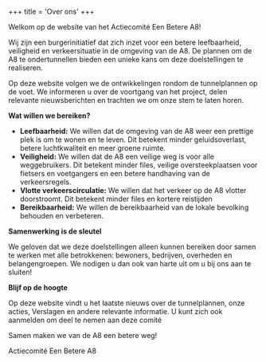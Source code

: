 +++
title = 'Over ons'
+++

Welkom op de website van het Actiecomité Een Betere A8!

Wij zijn een burgerinitiatief dat zich inzet voor een betere leefbaarheid, veiligheid en verkeersituatie in de omgeving van de A8. De plannen om de A8 te ondertunnellen bieden een unieke kans om deze doelstellingen te realiseren.

Op deze website volgen we de ontwikkelingen rondom de tunnelplannen op de voet. We informeren u over de voortgang van het project, delen relevante nieuwsberichten en trachten we om onze stem te laten horen.

**Wat willen we bereiken?**

- **Leefbaarheid:** We willen dat de omgeving van de A8 weer een prettige plek is om te wonen en te leven. Dit betekent minder geluidsoverlast, betere luchtkwaliteit en meer groene ruimte.
- **Veiligheid:** We willen dat de A8 een veilige weg is voor alle weggebruikers. Dit betekent minder files, veilige oversteekplaatsen voor fietsers en voetgangers en een betere handhaving van de verkeersregels.
- **Vlotte verkeerscirculatie:** We willen dat het verkeer op de A8 vlotter doorstroomt. Dit betekent minder files en kortere reistijden
- **Bereikbaarheid:** We willen de bereikbaarheid van de lokale bevolking behouden en verbeteren.

**Samenwerking is de sleutel**

We geloven dat we deze doelstellingen alleen kunnen bereiken door samen te werken met alle betrokkenen: bewoners, bedrijven, overheden en belangengroepen. We nodigen u dan ook van harte uit om u bij ons aan te sluiten!

**Blijf op de hoogte**

Op deze website vindt u het laatste nieuws over de tunnelplannen, onze acties, Verslagen en andere relevante informatie. 
U kunt zich ook aanmelden om deel te nemen aan deze comité

Samen maken we van de A8 een betere weg!

Actiecomité Een Betere A8
